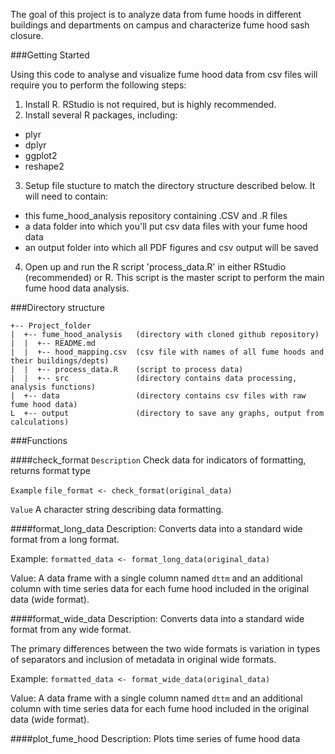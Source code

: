 The goal of this project is to analyze data from fume hoods in different buildings and departments on campus and characterize fume hood sash closure.

###Getting Started

Using this code to analyse and visualize fume hood data from csv files will require you to perform the following steps:

1. Install R. RStudio is not required, but is highly recommended.
2. Install several R packages, including:
* plyr
* dplyr
* ggplot2
* reshape2
3. Setup file stucture to match the directory structure described below. It will need to contain:
- this fume_hood_analysis repository containing .CSV and .R files
- a data folder into which you'll put csv data files with your fume hood data
- an output folder into which all PDF figures and csv output will be saved
4. Open up and run the R script 'process_data.R' in either RStudio (recommended) or R. This script is the master script to perform the main fume hood data analysis. 

###Directory structure

```
+-- Project_folder
|  +-- fume_hood_analysis   (directory with cloned github repository)
|  |  +-- README.md         
|  |  +-- hood_mapping.csv  (csv file with names of all fume hoods and their buildings/depts)
|  |  +-- process_data.R    (script to process data)
|  |  +-- src               (directory contains data processing, analysis functions)
|  +-- data                 (directory contains csv files with raw fume hood data)
L  +-- output               (directory to save any graphs, output from calculations)
```

###Functions

####check_format
`Description` Check data for indicators of formatting, returns format type

`Example` `file_format <- check_format(original_data) `

`Value` A character string describing data formatting.

####format_long_data
Description: Converts data into a standard wide format from a long format.

Example: `formatted_data <- format_long_data(original_data)`

Value: A data frame with a single column named `dttm` and an additional column with time series data for each fume hood included in the original data (wide format).

####format_wide_data
Description: Converts data into a standard wide format from any wide format. 

The primary differences between the two wide formats is variation in types of separators and inclusion of metadata in original wide formats.

Example: `formatted_data <- format_wide_data(original_data)`

Value: A data frame with a single column named `dttm` and an additional column with time series data for each fume hood included in the original data (wide format).

####plot_fume_hood
Description: Plots time series of fume hood data
